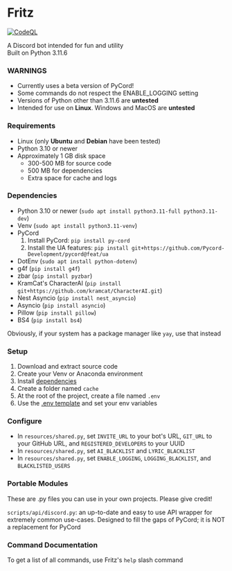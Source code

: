 # Fritz

[![CodeQL](https://github.com/psychon-night/Fritz-for-Discord/actions/workflows/codeql.yml/badge.svg)](https://github.com/psychon-night/Fritz-for-Discord/actions/workflows/codeql.yml)

A Discord bot intended for fun and utility\
Built on Python 3.11.6

### WARNINGS
- Currently uses a beta version of PyCord!
- Some commands do not respect the ENABLE_LOGGING setting
- Versions of Python other than 3.11.6 are **untested**
- Intended for use on **Linux**. Windows and MacOS are **untested**

### Requirements
- Linux (only **Ubuntu** and **Debian** have been tested)
- Python 3.10 or newer
- Approximately 1 GB disk space
	- 300-500 MB for source code
	- 500 MB for dependencies
	- Extra space for cache and logs

### Dependencies
- Python 3.10 or newer (`sudo apt install python3.11-full python3.11-dev`)
- Venv (`sudo apt install python3.11-venv`)
- PyCord
	1. Install PyCord: `pip install py-cord`
	2. Install the UA features: `pip install git+https://github.com/Pycord-Development/pycord@feat/ua`
- DotEnv (`sudo apt install python-dotenv`)
- g4f (`pip install g4f`)
- zbar (`pip install pyzbar`)
- KramCat's CharacterAI (`pip install git+https://github.com/kramcat/CharacterAI.git`)
- Nest Asyncio (`pip install nest_asyncio`)
- Asyncio (`pip install asyncio`)
- Pillow (`pip install pillow`)
- BS4 (`pip install bs4`)

Obviously, if your system has a package manager like `yay`, use that instead

### Setup
1. Download and extract source code
2. Create your Venv or Anaconda environment
3. Install [dependencies](#dependencies)
4. Create a folder named `cache`
5. At the root of the project, create a file named `.env`
6. Use the [.env template](https://github.com/psychon-night/Fritz-for-Discord/blob/main/.env.template) and set your env variables

### Configure
- In `resources/shared.py`, set `INVITE_URL` to your bot's URL, `GIT_URL` to your GitHub URL, and `REGISTERED_DEVELOPERS` to your UUID
- In `resources/shared.py`, set `AI_BLACKLIST` and `LYRIC_BLACKLIST`
- In `resources/shared.py`, set `ENABLE_LOGGING`, `LOGGING_BLACKLIST`, and `BLACKLISTED_USERS`

### Portable Modules

These are .py files you can use in your own projects. Please give credit!

`scripts/api/discord.py`: an up-to-date and easy to use API wrapper for extremely common use-cases. Designed to fill the gaps of PyCord; it is NOT a replacement for PyCord

### Command Documentation

To get a list of all commands, use Fritz's `help` slash command
